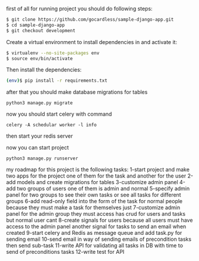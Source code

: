 first of all for running project you should do following steps:
```sh
$ git clone https://github.com/gocardless/sample-django-app.git
$ cd sample-django-app
$ git checkout development
```

Create a virtual environment to install dependencies in and activate it:

```sh
$ virtualenv --no-site-packages env
$ source env/bin/activate
```

Then install the dependencies:

```sh
(env)$ pip install -r requirements.txt
```
after that you should make database migrations for tables
```
python3 manage.py migrate
```
now you should start celery with command 

```
celery -A schedular worker -l info
```
then start your redis server

now you can start project
```
python3 manage.py runserver
```
my roadmap for this project is the following tasks:
1-start project and make two apps for the project one of them for the task and another for the user 
2-add models and create migrations for tables
3-customize admin panel 
4-add two groups of users one of them is admin and normal 
5-specify admin panel for two groups to see their own tasks or see all tasks for different groups
6-add read-only field into the form of the task for normal people because they must make a task for themselves just
7-customize admin panel for the admin group they must access has crud for users and tasks but normal user cant
8-create signals for users because all users must have access to the admin panel another signal for tasks to send an email when created
9-start celery and Redis as message queue and add task.py for sending email
10-send email in way of sending emails of precondition tasks then send sub-task
11-write API for validating all tasks in DB with time to send of preconditions tasks 
12-write test for API
